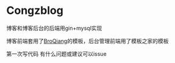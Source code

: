 # Congzblog

博客和博客后台的后端用gin+mysql实现

博客前端套用了[BroQiang](https://github.com/broqiang/mdblog)的模板，后台管理前端用了模板之家的模板

第一次写代码 有什么问题或建议可以issue